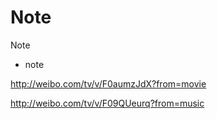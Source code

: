 # Note
Note
- note

http://weibo.com/tv/v/F0aumzJdX?from=movie

http://weibo.com/tv/v/F09QUeurq?from=music
